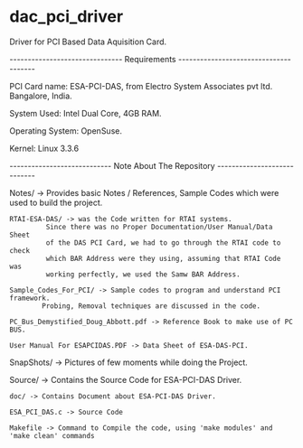 # dac_pci_driver
Driver for PCI Based Data Aquisition Card.

------------------------------- Requirements --------------------------------------

PCI Card name: ESA-PCI-DAS, from Electro System Associates pvt ltd. Bangalore, India.

System Used: Intel Dual Core, 4GB RAM.

Operating System: OpenSuse.

Kernel: Linux 3.3.6

---------------------------- Note About The Repository ----------------------------

Notes/ -> Provides basic Notes / References, Sample Codes which were used to build 
	  the project.

	RTAI-ESA-DAS/ -> was the Code written for RTAI systems.
			 Since there was no Proper Documentation/User Manual/Data Sheet 
			 of the DAS PCI Card, we had to go through the RTAI code to check
			 which BAR Address were they using, assuming that RTAI Code was 
			 working perfectly, we used the Samw BAR Address.

	Sample_Codes_For_PCI/ -> Sample codes to program and understand PCI framework.
			Probing, Removal techniques are discussed in the code.

	PC_Bus_Demystified_Doug_Abbott.pdf -> Reference Book to make use of PC BUS.

	User Manual For ESAPCIDAS.PDF -> Data Sheet of ESA-DAS-PCI.

SnapShots/ -> Pictures of few moments while doing the Project.

Source/ -> Contains the Source Code for ESA-PCI-DAS Driver.
	
	doc/ -> Contains Document about ESA-PCI-DAS Driver.	

	ESA_PCI_DAS.c -> Source Code

	Makefile -> Command to Compile the code, using 'make modules' and 'make clean' commands
